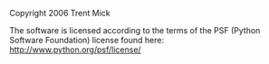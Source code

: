 Copyright 2006 Trent Mick

The software is licensed according to the terms of the PSF (Python Software Foundation) license found here: http://www.python.org/psf/license/